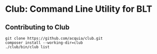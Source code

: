 # Club: Command Line Utility for BLT

## Contributing to Club

    git clone https://github.com/acquia/club.git
    composer install --working-dir=club
    ./club/bin/club list
